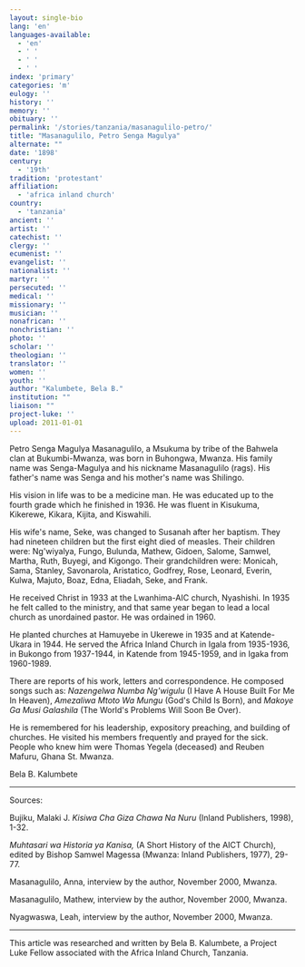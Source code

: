 ```yaml
---
layout: single-bio
lang: 'en'
languages-available:
  - 'en'
  - ' '
  - ' '
  - ' '
index: 'primary'
categories: 'm'
eulogy: ''
history: ''
memory: ''
obituary: ''
permalink: '/stories/tanzania/masanagulilo-petro/'
title: "Masanagulilo, Petro Senga Magulya"
alternate: ""
date: '1898'
century:
  - '19th'
tradition: 'protestant'
affiliation:
  - 'africa inland church'
country:
  - 'tanzania'
ancient: ''
artist: ''
catechist: ''
clergy: ''
ecumenist: ''
evangelist: ''
nationalist: ''
martyr: ''
persecuted: ''
medical: ''
missionary: ''
musician: ''
nonafrican: ''
nonchristian: ''
photo: ''
scholar: ''
theologian: ''
translator: ''
women: ''
youth: ''
author: "Kalumbete, Bela B."
institution: ""
liaison: ""
project-luke: ''
upload: 2011-01-01
---
```




Petro Senga Magulya Masanagulilo, a Msukuma by tribe of the Bahwela clan at Bukumbi-Mwanza, was born in Buhongwa, Mwanza.  His family name was Senga-Magulya and his nickname Masanagulilo (rags).  His father's name was Senga and his mother's name was Shilingo.

His vision in life was to be a medicine man.  He was educated up to the fourth grade which he finished in 1936.  He was fluent in Kisukuma, Kikerewe, Kikara, Kijita, and Kiswahili.

His wife's name, Seke, was changed to Susanah after her baptism. They had nineteen children but the first eight died of measles.  Their children were:  Ng'wiyalya, Fungo, Bulunda, Mathew, Gidoen, Salome, Samwel, Martha, Ruth, Buyegi, and Kigongo.  Their grandchildren were: Monicah, Sama, Stanley, Savonarola, Aristatico, Godfrey, Rose, Leonard, Everin, Kulwa, Majuto, Boaz, Edna, Eliadah, Seke, and Frank.

He received Christ in 1933 at the Lwanhima-AIC church, Nyashishi.  In 1935 he felt called to the ministry, and that same year began to lead a local church as unordained pastor.  He was ordained in 1960.

He planted churches at Hamuyebe in Ukerewe in 1935 and at Katende-Ukara in 1944.  He served the Africa Inland Church in Igala from 1935-1936, in Bukongo from 1937-1944, in Katende from 1945-1959, and in Igaka from 1960-1989.

There are reports of his work, letters and correspondence.  He composed songs such as: *Nazengelwa Numba Ng'wigulu* (I Have A House Built For Me In Heaven), *Amezaliwa Mtoto Wa Mungu* (God's Child Is Born), and *Makoye Ga Musi Galashila* (The World's Problems Will Soon Be Over).

He is remembered for his leadership, expository preaching, and building of churches.  He visited his members frequently and prayed for the sick.  People who knew him were Thomas Yegela (deceased) and Reuben Mafuru, Ghana St. Mwanza.

Bela B. Kalumbete

---

Sources:

Bujiku, Malaki J. *Kisiwa Cha Giza Chawa Na Nuru*  (Inland Publishers, 1998), 1-32.

*Muhtasari wa Historia ya Kanisa,* (A Short History of the AICT Church), edited by Bishop Samwel Magessa (Mwanza: Inland Publishers, 1977), 29-77.

Masanagulilo, Anna, interview by the author, November 2000, Mwanza.

Masanagulilo, Mathew, interview by the author, November 2000, Mwanza.

Nyagwaswa, Leah, interview by the author, November 2000, Mwanza.

---

This article was researched and written by Bela B. Kalumbete, a Project Luke Fellow associated with the Africa Inland Church, Tanzania.